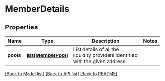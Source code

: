 # MemberDetails

## Properties
Name | Type | Description | Notes
------------ | ------------- | ------------- | -------------
**pools** | [**list[MemberPool]**](MemberPool.md) | List details of all the liquidity providers identified with the given address | 

[[Back to Model list]](../README.md#documentation-for-models) [[Back to API list]](../README.md#documentation-for-api-endpoints) [[Back to README]](../README.md)

